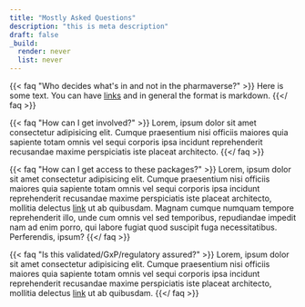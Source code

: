 ```yaml
---
title: "Mostly Asked Questions"
description: "this is meta description"
draft: false
_build:
  render: never
  list: never
---
```


{{< faq "Who decides what's in and not in the pharmaverse?" >}}
Here is some text. You can have [links](https://examplesite.com) and in general the format is markdown.
{{</ faq >}}

{{< faq "How can I get involved?" >}}
Lorem, ipsum dolor sit amet consectetur adipisicing elit. Cumque praesentium nisi officiis maiores quia sapiente totam omnis vel sequi corporis ipsa incidunt reprehenderit recusandae maxime perspiciatis iste placeat architecto.
{{</ faq >}}

{{< faq "How can I get access to these packages?" >}}
Lorem, ipsum dolor sit amet consectetur adipisicing elit. Cumque praesentium nisi officiis maiores quia sapiente totam omnis vel sequi corporis ipsa incidunt reprehenderit recusandae maxime perspiciatis iste placeat architecto, mollitia delectus [link](https://examplesite.com) ut ab quibusdam. Magnam cumque numquam tempore reprehenderit illo, unde cum omnis vel sed temporibus, repudiandae impedit nam ad enim porro, qui labore fugiat quod suscipit fuga necessitatibus. Perferendis, ipsum?
{{</ faq >}}

{{< faq "Is this validated/GxP/regulatory assured?" >}}
Lorem, ipsum dolor sit amet consectetur adipisicing elit. Cumque praesentium nisi officiis maiores quia sapiente totam omnis vel sequi corporis ipsa incidunt reprehenderit recusandae maxime perspiciatis iste placeat architecto, mollitia delectus [link](https://examplesite.com) ut ab quibusdam.
{{</ faq >}}